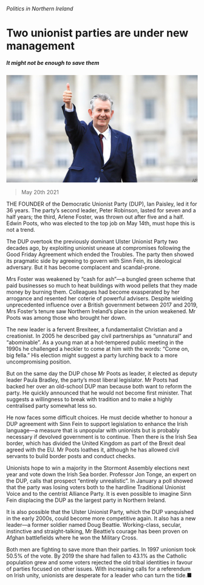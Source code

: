 ###### Politics in Northern Ireland

# Two unionist parties are under new management 

##### It might not be enough to save them 

![image](images/20210522_brp508.jpg) 

> May 20th 2021 

THE FOUNDER of the Democratic Unionist Party (DUP), Ian Paisley, led it for 36 years. The party’s second leader, Peter Robinson, lasted for seven and a half years; the third, Arlene Foster, was thrown out after five and a half. Edwin Poots, who was elected to the top job on May 14th, must hope this is not a trend.

The DUP overtook the previously dominant Ulster Unionist Party two decades ago, by exploiting unionist unease at compromises following the Good Friday Agreement which ended the Troubles. The party then showed its pragmatic side by agreeing to govern with Sinn Fein, its ideological adversary. But it has become complacent and scandal-prone.


Mrs Foster was weakened by “cash for ash”—a bungled green scheme that paid businesses so much to heat buildings with wood pellets that they made money by burning them. Colleagues had become exasperated by her arrogance and resented her coterie of powerful advisers. Despite wielding unprecedented influence over a British government between 2017 and 2019, Mrs Foster’s tenure saw Northern Ireland’s place in the union weakened. Mr Poots was among those who brought her down.

The new leader is a fervent Brexiteer, a fundamentalist Christian and a creationist. In 2005 he described gay civil partnerships as “unnatural” and “abominable”. As a young man at a hot-tempered public meeting in the 1990s he challenged a heckler to come at him with the words: “Come on, big fella.” His election might suggest a party lurching back to a more uncompromising position.

But on the same day the DUP chose Mr Poots as leader, it elected as deputy leader Paula Bradley, the party’s most liberal legislator. Mr Poots had backed her over an old-school DUP man because both want to reform the party. He quickly announced that he would not become first minister. That suggests a willingness to break with tradition and to make a highly centralised party somewhat less so.

He now faces some difficult choices. He must decide whether to honour a DUP agreement with Sinn Fein to support legislation to enhance the Irish language—a measure that is unpopular with unionists but is probably necessary if devolved government is to continue. Then there is the Irish Sea border, which has divided the United Kingdom as part of the Brexit deal agreed with the EU. Mr Poots loathes it, although he has allowed civil servants to build border posts and conduct checks.

Unionists hope to win a majority in the Stormont Assembly elections next year and vote down the Irish Sea border. Professor Jon Tonge, an expert on the DUP, calls that prospect “entirely unrealistic”. In January a poll showed that the party was losing voters both to the hardline Traditional Unionist Voice and to the centrist Alliance Party. It is even possible to imagine Sinn Fein displacing the DUP as the largest party in Northern Ireland.

It is also possible that the Ulster Unionist Party, which the DUP vanquished in the early 2000s, could become more competitive again. It also has a new leader—a former soldier named Doug Beattie. Working-class, secular, instinctive and straight-talking, Mr Beattie’s courage has been proven on Afghan battlefields where he won the Military Cross.

Both men are fighting to save more than their parties. In 1997 unionism took 50.5% of the vote. By 2019 the share had fallen to 43.1% as the Catholic population grew and some voters rejected the old tribal identities in favour of parties focused on other issues. With increasing calls for a referendum on Irish unity, unionists are desperate for a leader who can turn the tide.■

